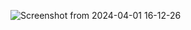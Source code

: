 ![Screenshot from 2024-04-01 16-12-26](https://github.com/Pakknoo/Palvelinten_hallinta/assets/122889266/574caa70-6433-4a67-a4e3-0cdec49a8a87)


